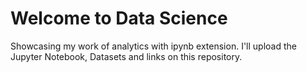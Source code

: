 # Welcome to Data Science

Showcasing my work of analytics with ipynb extension.
I'll upload the Jupyter Notebook, Datasets and links on this repository.
